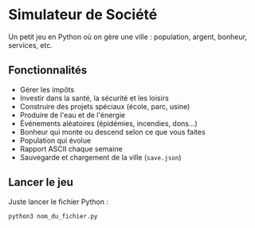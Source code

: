# Simulateur de Société

Un petit jeu en Python où on gère une ville : population, argent, bonheur, services, etc.

## Fonctionnalités

- Gérer les impôts
- Investir dans la santé, la sécurité et les loisirs
- Construire des projets spéciaux (école, parc, usine)
- Produire de l'eau et de l'énergie
- Événements aléatoires (épidémies, incendies, dons...)
- Bonheur qui monte ou descend selon ce que vous faites
- Population qui évolue
- Rapport ASCII chaque semaine
- Sauvegarde et chargement de la ville (`save.json`)

## Lancer le jeu

Juste lancer le fichier Python :

```bash
python3 nom_du_fichier.py

